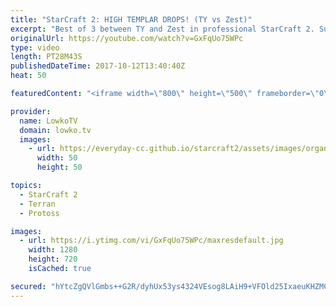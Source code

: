 ```yaml
---
title: "StarCraft 2: HIGH TEMPLAR DROPS! (TY vs Zest)"
excerpt: "Best of 3 between TY and Zest in professional StarCraft 2. Subscribe for more videos: http://lowko.tv/youtube Professional best-of-7: https://goo.gl/cLp2ev  A super high level series of Terran versus Protoss in StarCraft 2. In this series of games we see different strategies from both players. Both decide"
originalUrl: https://youtube.com/watch?v=GxFqUo75WPc
type: video
length: PT28M43S
publishedDateTime: 2017-10-12T13:40:40Z
heat: 50

featuredContent: "<iframe width=\"800\" height=\"500\" frameborder=\"0\" src=\"https://www.youtube.com/embed/GxFqUo75WPc\" allow=\"accelerometer; autoplay; encrypted-media; gyroscope; picture-in-picture\" allowfullscreen></iframe>"

provider:
  name: LowkoTV
  domain: lowko.tv
  images:
    - url: https://everyday-cc.github.io/starcraft2/assets/images/organizations/lowko.tv-50x50.jpg
      width: 50
      height: 50

topics:
  - StarCraft 2
  - Terran
  - Protoss

images:
  - url: https://i.ytimg.com/vi/GxFqUo75WPc/maxresdefault.jpg
    width: 1280
    height: 720
    isCached: true

secured: "hYtcZgQVlGmbs++G2R/dyhUx53ys4324VEsog8LAiH9+VFOld25IxaeuKHZMCn7a4XLzEc3JFcFF8uM95a47JostvqALWPyUMjfOnEE5ohPq3eQOW9AIpVgv+92ma9H+pDknB4BHH5ZzPVYkwsiD5kEtFBacnVfo8YpH2QO6e0SWL+t6GJ8alOhufn4o3nSnN6RQhCoX0AQA3d/chi1HYoF5nXCJnTDust6QMc46KHWl3QtNQcAI9wrEv9Y+SqBZ36wP760Wb9lCOKQPCRCxH/qbE+xzlrSL7Hfn0kI58DZMo8BEj2nhU+e/CsEubaaJCEUDQTLbmH2/VcQA3zD+SSxJhE7vaVRK0IdwT/XBc0J87TqIpdExDAfpAFEeBzX0ewIc/Er2OQ0t//R6lW/iBKywSWD+Id/FzLRttnJbdGI=;ICcoE2KEEKDywXrAcToYaA=="
---
```


